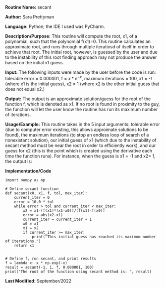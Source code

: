 **Routine Name:** secant 

**Author:** Sara Prettyman 

**Language:** Python; the IDE I used was PyCharm. 

**Description/Purpose:** This routine will compute the root, x1, of a polynomial, such that the polynomial f(x1)=0. This routine calculates an approximate root, and runs through multiple iteratiosd of itself in order to achieve that root. The initial root, however, is guessed by the user and due to the instability of this root finding approach may not produce the answer based on the initial x1 guess. 

**Input:**  The following inputs were made by the user before the code is run: tolerable error = 0.000001, f = $x * e^{-x}$, maximum iterations = 100, x1 = -1 (where x1 is the initial guess),  x2 = 1 (where x2 is the other initial guess that does not equal x2.)


**Output:** The output is an approximate solution/guess for the root of the function f, which is denoted as x1. If no root is found in proximity to the guy, the function will let the user know the routine has run its maximum number of iterations. 

**Usage/Example:**  This routine takes in the 5 input arguments: tolerable error (due to computer error existing, this allows approimate solutions to be found), the maximum iterations (to stop an endless loop of search of a nonexistant solution), our initial guess of x1 (which due to the instability of secant method must be near the root in order to efficiently work), and our guess for x2 (this is the point which is created using the derivative each time the function runs). For instance, when the guess is x1 = -1 and x2= 1, the output is:

**Implementation/Code** 

```
import numpy as np

# Define secant function
def secant(x0, x1, f, tol, max_iter):
    current_iter = 0
    error = 10.0 * tol
    while error > tol and current_iter < max_iter:
        x2 = x1-(f(x1)*(x1-x0))/(f(x1)-f(x0))
        error = abs(x2-x1)
        current_iter = current_iter + 1
        x0 = x1
        x1 = x2
        if current_iter >= max_iter:
            print("This initial guess has reached its maximum number of iterations.")
    return x1


# Define f, run secant, and print results
f = lambda x: x * np.exp(-x)
result = secant(-1, 1, f, 0.000001, 100)
print("The root of the function using secant method is: ", result)
```
**Last Modified:** September/2022
